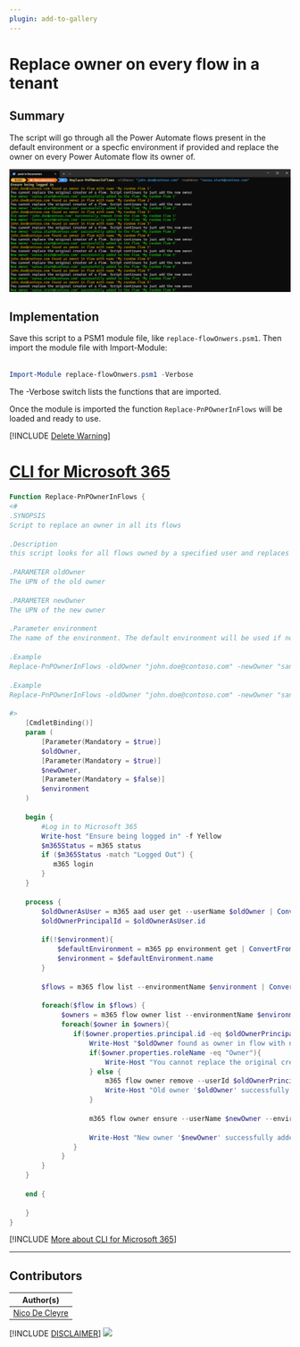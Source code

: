 ```yaml
---
plugin: add-to-gallery
---
```


# Replace owner on every flow in a tenant

## Summary

The script will go through all the Power Automate flows present in the default environment or a specfic environment if provided and replace the owner on every Power Automate flow its owner of.

![Example Screenshot](assets/example.png)

## Implementation
Save this script to a PSM1 module file, like `replace-flowOnwers.psm1`. Then import the module file with Import-Module:
```powershell

Import-Module replace-flowOnwers.psm1 -Verbose

```
The -Verbose switch lists the functions that are imported.

Once the module is imported the function `Replace-PnPOwnerInFlows` will be loaded and ready to use.

[!INCLUDE [Delete Warning](../../docfx/includes/DELETE-WARN.md)]

# [CLI for Microsoft 365](#tab/cli-m365-ps)
```powershell
Function Replace-PnPOwnerInFlows {
<#
.SYNOPSIS
Script to replace an owner in all its flows

.Description
this script looks for all flows owned by a specified user and replaces them with a new owner. You can indicate whether this should happen in a certain environment. If no value is given for the environment parameter, the default environment is used. Please not that you cannot remove the original creator of a flow. In that case this script will only add the new owner

.PARAMETER oldOwner
The UPN of the old owner

.PARAMETER newOwner
The UPN of the new owner

.Parameter environment
The name of the environment. The default environment will be used if not provided

.Example 
Replace-PnPOwnerInFlows -oldOwner "john.doe@contoso.com" -newOwner "sansa.stark@contoso.com"

.Example 
Replace-PnPOwnerInFlows -oldOwner "john.doe@contoso.com" -newOwner "sansa.stark@contoso.com" -environment "Default-0e943d12-6a07-4544-adaf-1e7c9ad82fa0"

#>    
    [CmdletBinding()]
    param (
        [Parameter(Mandatory = $true)]
        $oldOwner,
        [Parameter(Mandatory = $true)]
        $newOwner,
        [Parameter(Mandatory = $false)]
        $environment
    )
    
    begin {
        #Log in to Microsoft 365
        Write-host "Ensure being logged in" -f Yellow
        $m365Status = m365 status
        if ($m365Status -match "Logged Out") {
           m365 login
        }
    }
    
    process {
        $oldOwnerAsUser = m365 aad user get --userName $oldOwner | ConvertFrom-Json
        $oldOwnerPrincipalId = $oldOwnerAsUser.id

        if(!$environment){
            $defaultEnvironment = m365 pp environment get | ConvertFrom-Json
            $environment = $defaultEnvironment.name
        }

        $flows = m365 flow list --environmentName $environment | ConvertFrom-Json

        foreach($flow in $flows) {
             $owners = m365 flow owner list --environmentName $environment --flowName $($flow.name) | ConvertFrom-Json
             foreach($owner in $owners){
                if($owner.properties.principal.id -eq $oldOwnerPrincipalId){
                    Write-Host "$oldOwner found as owner in flow with name '$($flow.displayName)'" -f DarkYellow
                    if($owner.properties.roleName -eq "Owner"){
                        Write-Host "You cannot replace the original creator of a flow. Script continues to just add the new owner" -f Gray
                    } else {
                        m365 flow owner remove --userId $oldOwnerPrincipalId --environmentName $environment --flowName $($flow.name) --confirm
                        Write-Host "Old owner '$oldOwner' successfully remove from the flow '$($flow.displayName)'" -f Green
                    }

                    m365 flow owner ensure --userName $newOwner --environmentName $environment --flowName $($flow.name) --roleName "CanEdit"
                    
                    Write-Host "New owner '$newOwner' successfully added to the flow '$($flow.displayName)'" -f Green
                }
             }
        }
    }
    
    end {
        
    }
}
```
[!INCLUDE [More about CLI for Microsoft 365](../../docfx/includes/MORE-CLIM365.md)]

***

## Contributors

| Author(s) |
|-----------|
| [Nico De Cleyre](https://www.nicodecleyre.com)|


[!INCLUDE [DISCLAIMER](../../docfx/includes/DISCLAIMER.md)]
<img src="https://m365-visitor-stats.azurewebsites.net/script-samples/scripts/power-automate-replace-owner" aria-hidden="true" />